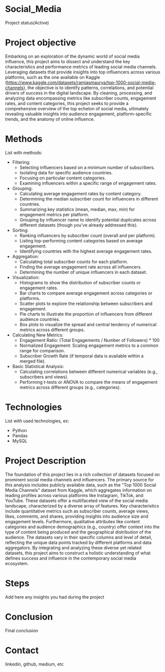 # Social_Media
  Project status(Active)

# Project objective
  Embarking on an exploration of the dynamic world of social media influence, this project aims to dissect and understand the key characteristics and performance metrics of leading social media channels. Leveraging datasets that provide insights into top influencers across various platforms, such as the one available on Kaggle (https://www.kaggle.com/datasets/ramjasmaurya/top-1000-social-media-channels), the objective is to identify patterns, correlations, and potential drivers of success in the digital landscape. By cleaning, processing, and analyzing data encompassing metrics like subscriber counts, engagement rates, and content categories, this project seeks to provide a comprehensive overview of the top echelon of social media, ultimately revealing valuable insights into audience engagement, platform-specific trends, and the anatomy of online influence.

# Methods
  List with methods:
  - Filtering:
    - Selecting influencers based on a minimum number of subscribers.
    - Isolating data for specific audience countries.
    - Focusing on particular content categories.
    - Examining influencers within a specific range of engagement rates.
  - Grouping:
    - Calculating average engagement rates by content category.
    - Determining the median subscriber count for influencers in different countries.
    - Summarizing key statistics (mean, median, max, min) for engagement metrics per platform.
    - Grouping by influencer name to identify potential duplicates across different datasets (though you've already addressed this).
  - Sorting:
    - Ranking influencers by subscriber count (overall and per platform).
    - Listing top-performing content categories based on average engagement.
    - Identifying countries with the highest average engagement rates.
  - Aggregation:
    - Calculating total subscriber counts for each platform.
    - Finding the average engagement rate across all influencers.
    - Determining the number of unique influencers in each dataset.
  - Visualization:
    - Histograms to show the distribution of subscriber counts or engagement rates.
    - Bar charts to compare average engagement across categories or platforms.
    - Scatter plots to explore the relationship between subscribers and engagement.
    - Pie charts to illustrate the proportion of influencers from different audience countries.
    - Box plots to visualize the spread and central tendency of numerical metrics across different groups.
  - Calculating New Metrics:
    - Engagement Ratio: (Total Engagements / Number of Followers) * 100
    - Normalized Engagement: Scaling engagement metrics to a common range for comparison.
    - Subscriber Growth Rate (if temporal data is available within a merged file).
  - Basic Statistical Analysis:
    - Calculating correlations between different numerical variables (e.g., subscribers and views).
    - Performing t-tests or ANOVA to compare the means of engagement metrics across different groups (e.g., categories).

# Technologies 
  List with used technologies, ex:
  - Python
  - Pandas
  - MySQL

# Project Description
  The foundation of this project lies in a rich collection of datasets focused on prominent social media channels and influencers. The primary source for this analysis includes publicly available data, such as the "Top 1000 Social Media Channels" dataset from Kaggle, which aggregates information on leading profiles across various platforms like Instagram, TikTok, and YouTube. These datasets offer a multifaceted view of the social media landscape, characterized by a diverse array of features. Key characteristics include quantitative metrics such as subscriber counts, average views, likes, comments, and shares, providing insights into audience size and engagement levels. Furthermore, qualitative attributes like content categories and audience demographics (e.g., country) offer context into the type of content being produced and the geographical distribution of the audience. The datasets vary in their specific columns and level of detail, reflecting the unique data points tracked by different platforms and data aggregators. By integrating and analyzing these diverse yet related datasets, this project aims to construct a holistic understanding of what defines success and influence in the contemporary social media ecosystem.

# Steps
  Add here any insights you had during the project

# Conclusion
  Final conclusion
  
# Contact
  linkedin, github, medium, etc 
